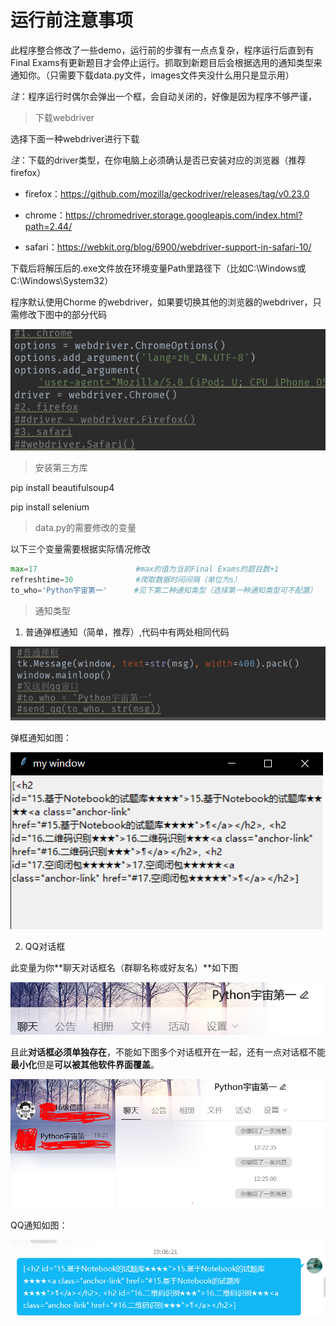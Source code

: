 # 运行前注意事项

此程序整合修改了一些demo，运行前的步骤有一点点复杂，程序运行后直到有Final Exams有更新题目才会停止运行。抓取到新题目后会根据选用的通知类型来通知你。（只需要下载data.py文件，images文件夹没什么用只是显示用）

*注*：程序运行时偶尔会弹出一个框，会自动关闭的，好像是因为程序不够严谨，

> 下载webdriver

选择下面一种webdriver进行下载

*注*：下载的driver类型，在你电脑上必须确认是否已安装对应的浏览器（推荐firefox）

- firefox：https://github.com/mozilla/geckodriver/releases/tag/v0.23.0

- chrome：https://chromedriver.storage.googleapis.com/index.html?path=2.44/
- safari：https://webkit.org/blog/6900/webdriver-support-in-safari-10/

下载后将解压后的.exe文件放在环境变量Path里路径下（比如C:\Windows或C:\Windows\System32）

程序默认使用Chorme 的webdriver，如果要切换其他的浏览器的webdriver，只需修改下图中的部分代码

<img src="https://github.com/LJP-Perfect/selenium-python/raw/master/images/config.png" alt="mole" style="max-width:100%;">



> 安装第三方库

pip install beautifulsoup4

pip install selenium



> data.py的需要修改的变量

以下三个变量需要根据实际情况修改

```python
max=17						#max的值为当前Final Exams的题目数+1   
refreshtime=30				#爬取数据时间间隔（单位为s）
to_who='Python宇宙第一'		 #见下第二种通知类型（选择第一种通知类型可不配置）
```



> 通知类型

1. 普通弹框通知（简单，推荐）,代码中有两处相同代码

<img src="https://github.com/LJP-Perfect/selenium-python/raw/master/images/change.png" alt="mole" style="max-width:100%;">

弹框通知如图：

<img src="https://github.com/LJP-Perfect/selenium-python/raw/master/images/common.png" alt="mole" style="max-width:100%;">

2. QQ对话框

此变量为你**聊天对话框名（群聊名称或好友名）**如下图

<img src="https://github.com/LJP-Perfect/selenium-python/raw/master/images/one.png" alt="mole" style="max-width:100%;">



且此**对话框必须单独存在**，不能如下图多个对话框开在一起，还有一点对话框不能**最小化**但是**可以被其他软件界面覆盖**。

<img src="https://github.com/LJP-Perfect/selenium-python/raw/master/images/two.png" alt="mole" style="max-width:100%;">

QQ通知如图：

<img src="https://github.com/LJP-Perfect/selenium-python/raw/master/images/qq.png" alt="mole" style="max-width:100%;">
